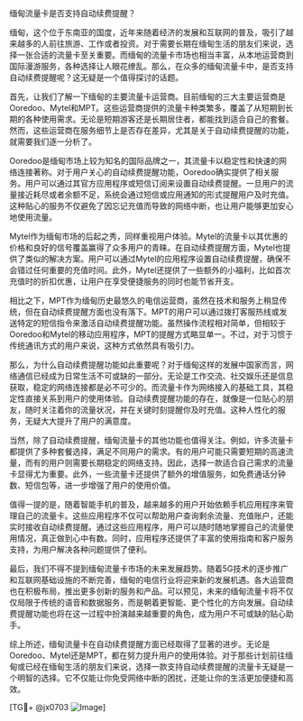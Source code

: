 缅甸流量卡是否支持自动续费提醒？

缅甸，这个位于东南亚的国度，近年来随着经济的发展和互联网的普及，吸引了越来越多的人前往旅游、工作或者投资。对于需要长期在缅甸生活的朋友们来说，选择一张合适的流量卡至关重要。而缅甸的流量卡市场也相当丰富，从本地运营商到国际漫游服务，各种选择让人眼花缭乱。那么，在众多的缅甸流量卡中，是否支持自动续费提醒呢？这无疑是一个值得探讨的话题。

首先，让我们了解一下缅甸的主要流量卡运营商。目前缅甸的三大主要运营商是Ooredoo、Mytel和MPT。这些运营商提供的流量卡种类繁多，覆盖了从短期到长期的各种使用需求。无论是短期游客还是长期居住者，都能找到适合自己的套餐。然而，这些运营商在服务细节上是否存在差异，尤其是关于自动续费提醒的功能，就需要我们逐一分析了。

Ooredoo是缅甸市场上较为知名的国际品牌之一，其流量卡以稳定性和快速的网络连接著称。对于用户关心的自动续费提醒功能，Ooredoo确实提供了相关服务。用户可以通过其官方应用程序或短信订阅来设置自动续费提醒。一旦用户的流量接近耗尽或者余额不足，系统会通过短信或应用通知的形式提醒用户及时充值。这种贴心的服务不仅避免了因忘记充值而导致的网络中断，也让用户能够更加安心地使用流量。

Mytel作为缅甸市场的后起之秀，同样重视用户体验。Mytel的流量卡以其优惠的价格和良好的信号覆盖赢得了众多用户的青睐。在自动续费提醒方面，Mytel也提供了类似的解决方案。用户可以通过Mytel的应用程序设置自动续费提醒，确保不会错过任何重要的充值时间。此外，Mytel还提供了一些额外的小福利，比如首次充值时的折扣优惠，让用户在享受便捷服务的同时也能节省开支。

相比之下，MPT作为缅甸历史最悠久的电信运营商，虽然在技术和服务上稍显传统，但在自动续费提醒方面也没有落下。MPT的用户可以通过拨打客服热线或发送特定的短信指令来激活自动续费提醒功能。虽然操作流程相对简单，但相较于Ooredoo和Mytel的移动应用程序，MPT的提醒方式略显单一。不过，对于习惯于传统通讯方式的用户来说，这种方式依然具有吸引力。

那么，为什么自动续费提醒功能如此重要呢？对于缅甸这样的发展中国家而言，网络通信已经成为日常生活不可或缺的一部分。无论是工作交流、社交娱乐还是信息获取，稳定的网络连接都是必不可少的。而流量卡作为网络接入的基础工具，其稳定性直接关系到用户的使用体验。自动续费提醒功能的存在，就像是一位贴心的朋友，随时关注着你的流量状况，并在关键时刻提醒你及时充值。这种人性化的服务，无疑大大提升了用户的满意度。

当然，除了自动续费提醒，缅甸流量卡的其他功能也值得关注。例如，许多流量卡都提供了多种套餐选择，满足不同用户的需求。有的用户可能只需要短期的高速流量，而有的用户则需要长期稳定的网络支持。因此，选择一款适合自己需求的流量卡显得尤为重要。此外，一些流量卡还提供了额外的增值服务，如免费通话分钟数、短信包等，进一步增强了用户的使用价值。

值得一提的是，随着智能手机的普及，越来越多的用户开始依赖手机应用程序来管理自己的流量卡。这些应用程序不仅可以帮助用户查询剩余流量、充值账户，还能实时接收自动续费提醒。通过这些应用程序，用户可以随时随地掌握自己的流量使用情况，真正做到心中有数。同时，应用程序还提供了丰富的使用指南和客户服务支持，为用户解决各种问题提供了便利。

最后，我们不得不提到缅甸流量卡市场的未来发展趋势。随着5G技术的逐步推广和互联网基础设施的不断完善，缅甸的电信行业将迎来新的发展机遇。各大运营商也在积极布局，推出更多创新的服务和产品。可以预见，未来的缅甸流量卡将不仅仅局限于传统的语音和数据服务，而是朝着更智能、更个性化的方向发展。自动续费提醒功能也将在这一过程中扮演越来越重要的角色，成为用户不可或缺的贴心助手。

综上所述，缅甸流量卡在自动续费提醒方面已经取得了显著的进步。无论是Ooredoo、Mytel还是MPT，都在努力提升用户的使用体验。对于那些计划前往缅甸或已经在缅甸生活的朋友们来说，选择一款支持自动续费提醒的流量卡无疑是一个明智的选择。它不仅能让你免受网络中断的困扰，还能让你的生活更加便捷和高效。

[TG💪+ @jx0703 ![Image](https://github.com/user-attachments/assets/dbca1d08-cadb-493c-b0ec-ad6f7a83f270)]
